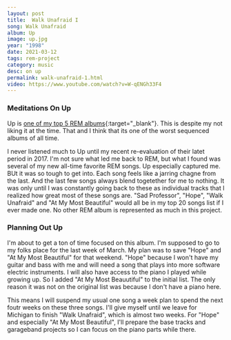 ```yaml
---
layout: post
title:  Walk Unafraid I
song: Walk Unafraid
album: Up
image: up.jpg
year: "1998"
date: 2021-03-12
tags: rem-project
category: music
desc: on up
permalink: walk-unafraid-1.html
video: https://www.youtube.com/watch?v=W-qENGh33F4
---
```


### Meditations On Up
Up is [one of my top 5 REM albums](https://slatron.github.io/comics/rem-rank.html){:target="_blank"}. This is despite my not liking it at the time. That and I think that its one of the worst sequenced albums of all time.

I never listened much to Up until my recent re-evaluation of their latet period in 2017. I'm not sure what led me back to REM, but what I found was several of my new all-time favorite REM songs. Up especially captured me. BUt it was so tough to get into. Each song feels like a jarring chagne from the last. And the last few songs always blend togetether for me to nothing. It was only until I was constantly going back to these as individual tracks that I realized how great most of these songs are. "Sad Professor", "Hope", "Walk Unafraid" and "At My Most Beautiful" would all be in my top 20 songs list if I ever made one. No other REM album is represented as much in this project.

### Planning Out Up
I'm about to get a ton of time focused on this album. I'm supposed to go to my folks place for the last week of March. My plan was to save "Hope" and "At My Most Beautiful" for that weekend. "Hope" because I won't have my guitar and bass with me and will need a song that plays into more software electric instruments. I will also have access to the piano I played while growing up. So I added "At My Most Beauutiful" to the initial list. The only reason it was not on the original list was because I don't have a piano here.

This means I will suspend my usual one song a week plan to spend the next foutr weeks on these three songs. I'll give myself until we leave for Michigan to finish "Walk Unafraid", which is almost two weeks. For "Hope" and especially "At My Most Beautiful", I'll prepare the base tracks and garageband projects so I can focus on the piano parts while there.